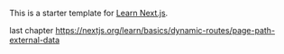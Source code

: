 This is a starter template for [Learn Next.js](https://nextjs.org/learn).

last chapter https://nextjs.org/learn/basics/dynamic-routes/page-path-external-data